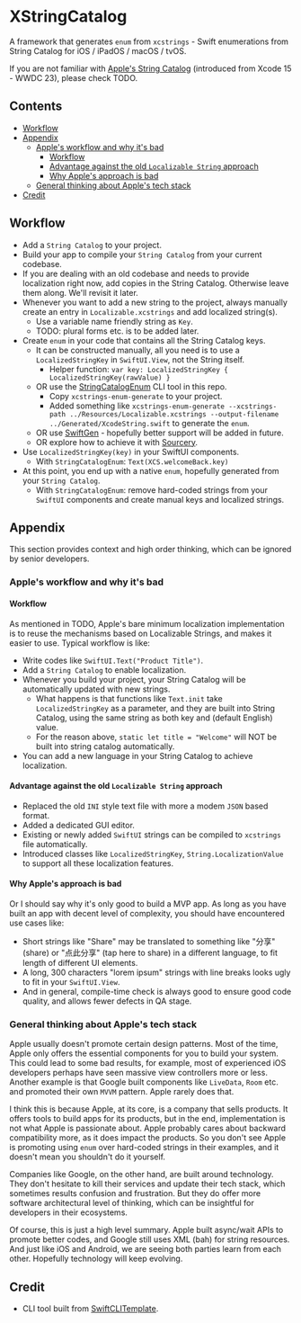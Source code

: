 # XStringCatalog

A framework that generates `enum` from `xcstrings` - Swift enumerations from String Catalog for iOS / iPadOS / macOS / tvOS.

If you are not familiar with [Apple's String Catalog](https://developer.apple.com/documentation/Xcode/localizing-and-varying-text-with-a-string-catalog) (introduced from Xcode 15 - WWDC 23), please check TODO.

<!-- START doctoc generated TOC please keep comment here to allow auto update -->
<!-- DON'T EDIT THIS SECTION, INSTEAD RE-RUN doctoc TO UPDATE -->
## Contents

- [Workflow](#workflow)
- [Appendix](#appendix)
  - [Apple's workflow and why it's bad](#apples-workflow-and-why-its-bad)
    - [Workflow](#workflow-1)
    - [Advantage against the old `Localizable String` approach](#advantage-against-the-old-localizable-string-approach)
    - [Why Apple's approach is bad](#why-apples-approach-is-bad)
  - [General thinking about Apple's tech stack](#general-thinking-about-apples-tech-stack)
- [Credit](#credit)

<!-- END doctoc generated TOC please keep comment here to allow auto update -->

## Workflow

- Add a `String Catalog` to your project.
- Build your app to compile your `String Catalog` from your current codebase.
- If you are dealing with an old codebase and needs to provide localization right now, add copies in the String Catalog. Otherwise leave them along. We'll revisit it later.
- Whenever you want to add a new string to the project, always manually create an entry in `Localizable.xcstrings` and add localized string(s).
  - Use a variable name friendly string as `Key`.
  - TODO: plural forms etc. is to be added later.
- Create `enum` in your code that contains all the String Catalog keys.
  - It can be constructed manually, all you need is to use a `LocalizedStringKey` in `SwiftUI.View`, not the String itself.
    - Helper function: `var key: LocalizedStringKey { LocalizedStringKey(rawValue) }`
  - OR use the [StringCatalogEnum](./StringCatalogEnum) CLI tool in this repo.
    - Copy `xcstrings-enum-generate` to your project.
    - Added something like `xcstrings-enum-generate --xcstrings-path ../Resources/Localizable.xcstrings --output-filename ../Generated/XcodeString.swift` to generate the `enum`.
  - OR use [SwiftGen](https://github.com/SwiftGen/SwiftGen/issues/1065) - hopefully better support will be added in future.
  - OR explore how to achieve it with [Sourcery](https://github.com/krzysztofzablocki/Sourcery).
- Use `LocalizedStringKey(key)` in your SwiftUI components.
  - With `StringCatalogEnum`: `Text(XCS.welcomeBack.key)`
- At this point, you end up with a native `enum`, hopefully generated from your `String Catalog`.
  - With `StringCatalogEnum`: remove hard-coded strings from your `SwiftUI` components and create manual keys and localized strings.

## Appendix

This section provides context and high order thinking, which can be ignored by senior developers.

### Apple's workflow and why it's bad

#### Workflow

As mentioned in TODO, Apple's bare minimum localization implementation is to reuse the mechanisms based on Localizable Strings, and makes it easier to use. Typical workflow is like:

- Write codes like `SwiftUI.Text("Product Title")`.
- Add a `String Catalog` to enable localization.
- Whenever you build your project, your String Catalog will be automatically updated with new strings.
  - What happens is that functions like `Text.init` take `LocalizedStringKey` as a parameter, and they are built into String Catalog, using the same string as both key and (default English) value.
  - For the reason above, `static let title = "Welcome"` will NOT be built into string catalog automatically.
- You can add a new language in your String Catalog to achieve localization.

#### Advantage against the old `Localizable String` approach

- Replaced the old `INI` style text file with more a modem `JSON` based format.
- Added a dedicated GUI editor.
- Existing or newly added `SwiftUI` strings can be compiled to `xcstrings` file automatically.
- Introduced classes like `LocalizedStringKey`, `String.LocalizationValue` to support all these localization features.

#### Why Apple's approach is bad

Or I should say why it's only good to build a MVP app. As long as you have built an app with decent level of complexity, you should have encountered use cases like:

- Short strings like "Share" may be translated to something like "分享" (share) or "点此分享" (tap here to share) in a different language, to fit length of different UI elements. 
- A long, 300 characters "lorem ipsum" strings with line breaks looks ugly to fit in your `SwiftUI.View`.
- And in general, compile-time check is always good to ensure good code quality, and allows fewer defects in QA stage.

### General thinking about Apple's tech stack

Apple usually doesn't promote certain design patterns. Most of the time, Apple only offers the essential components for you to build your system. This could lead to some bad results, for example, most of experienced iOS developers perhaps have seen massive view controllers more or less. Another example is that Google built components like `LiveData`, `Room` etc. and promoted their own `MVVM` pattern. Apple rarely does that.

I think this is because Apple, at its core, is a company that sells products. It offers tools to build apps for its products, but in the end, implementation is not what Apple is passionate about. Apple probably cares about backward compatibility more, as it does impact the products. So you don't see Apple is promoting using `enum` over hard-coded strings in their examples, and it doesn't mean you shouldn't do it yourself.

Companies like Google, on the other hand, are built around technology. They don't hesitate to kill their services and update their tech stack, which sometimes results confusion and frustration. But they do offer more software architectural level of thinking, which can be insightful for developers in their ecosystems.

Of course, this is just a high level summary. Apple built async/wait APIs to promote better codes, and Google still uses XML (bah) for string resources. And just like iOS and Android, we are seeing both parties learn from each other. Hopefully technology will keep evolving.

## Credit

- CLI tool built from [SwiftCLITemplate](https://github.com/superarts/SwiftCLITemplate).